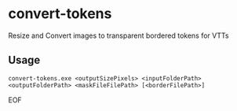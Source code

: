 # convert-tokens
Resize and Convert images to transparent bordered tokens for VTTs

## Usage

`convert-tokens.exe <outputSizePixels> <inputFolderPath> <outputFolderPath> <maskFileFilePath> [<borderFilePath>]`

EOF

